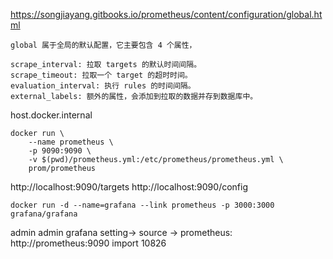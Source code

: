 
https://songjiayang.gitbooks.io/prometheus/content/configuration/global.html
```
global 属于全局的默认配置，它主要包含 4 个属性，

scrape_interval: 拉取 targets 的默认时间间隔。
scrape_timeout: 拉取一个 target 的超时时间。
evaluation_interval: 执行 rules 的时间间隔。
external_labels: 额外的属性，会添加到拉取的数据并存到数据库中。

```

host.docker.internal

```
docker run \
    --name prometheus \
    -p 9090:9090 \
    -v $(pwd)/prometheus.yml:/etc/prometheus/prometheus.yml \
    prom/prometheus
```
http://localhost:9090/targets
http://localhost:9090/config

```
docker run -d --name=grafana --link prometheus -p 3000:3000 grafana/grafana
```
admin
admin
grafana setting-> source -> prometheus: 
http://prometheus:9090 
import 10826